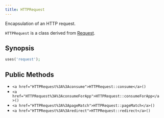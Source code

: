 ```yaml
---
title: HTTPRequest
---
```


Encapsulation of an HTTP request.

`HTTPRequest` is a class derived from <a href="Request">Request</a>.

## Synopsis

```php
uses('request');
```

## Public Methods

* `<a href="HTTPRequest%3A%3Aconsume">HTTPRequest::consume</a>()`
* `<a href="HTTPRequest%3A%3AconsumeForApp">HTTPRequest::consumeForApp</a>()`
* `<a href="HTTPRequest%3A%3ApageMatch">HTTPRequest::pageMatch</a>()`
* `<a href="HTTPRequest%3A%3Aredirect">HTTPRequest::redirect</a>()`

